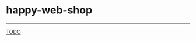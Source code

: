 # happy-web-shop
---

[TODO](https://docs.google.com/document/d/1_tBlvfdDe9JFpcdbNigYK2uz9GupJIxC7La9hd0T5Uk/edit)
